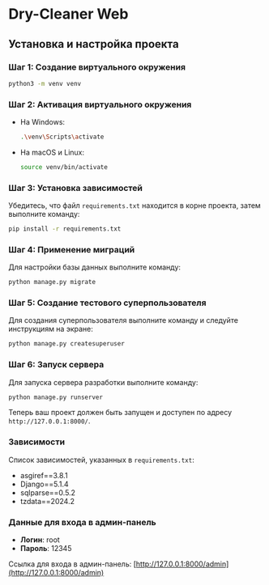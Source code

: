# Dry-Cleaner Web

## Установка и настройка проекта

### Шаг 1: Создание виртуального окружения

```bash
python3 -m venv venv
```

### Шаг 2: Активация виртуального окружения

- На Windows:
  ```bash
  .\venv\Scripts\activate
  ```
- На macOS и Linux:
  ```bash
  source venv/bin/activate
  ```

### Шаг 3: Установка зависимостей

Убедитесь, что файл `requirements.txt` находится в корне проекта, затем выполните команду:

```bash
pip install -r requirements.txt
```

### Шаг 4: Применение миграций

Для настройки базы данных выполните команду:

```bash
python manage.py migrate
```

### Шаг 5: Создание тестового суперпользователя

Для создания суперпользователя выполните команду и следуйте инструкциям на экране:

```bash
python manage.py createsuperuser
```

### Шаг 6: Запуск сервера

Для запуска сервера разработки выполните команду:

```bash
python manage.py runserver
```

Теперь ваш проект должен быть запущен и доступен по адресу `http://127.0.0.1:8000/`.

### Зависимости

Список зависимостей, указанных в `requirements.txt`:

- asgiref==3.8.1
- Django==5.1.4
- sqlparse==0.5.2
- tzdata==2024.2

### Данные для входа в админ-панель

- **Логин**: root
- **Пароль**: 12345

Ссылка для входа в админ-панель: [http://127.0.0.1:8000/admin](http://127.0.0.1:8000/admin)

